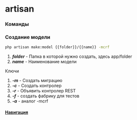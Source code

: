 # artisan

### Команды

### Создание модели 
```bash
php artisan make:model {{folder}}/{{name}} -mcrf
```
1. ***folder*** - Папка в которой нужно создать, здесь app/folder
1. ***name*** - Наименование модели

Ключи

1. ***-m*** - Создать миграцию
3. ***-с*** - Создать контролер
3. ***-r*** - Объявить контролер REST
3. ***-f*** - создать фабрику для тестов
3. ***-a*** - аналог -mcrf

#### [Навигация](../../../)